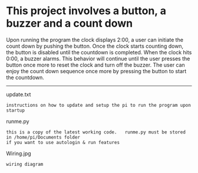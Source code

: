 # This project involves a button, a buzzer and a count down

Upon running the program the clock displays 2:00, a user can initiate the count down by pushing the button.  Once the clock starts counting down, the button is disabled until the countdown is completed.  When the clock hits 0:00, a buzzer alarms.   This behavior will continue until the user presses the button once more to reset the clock and turn off the buzzer.    The user can enjoy the count down sequence once more by pressing the button to start the countdown.

-----------------------------------------------------------------------------------------------------------------------

update.txt

	instructions on how to update and setup the pi to run the program upon startup 

runme.py

	this is a copy of the latest working code.   runme.py must be stored in /home/pi/Documents folder 
	if you want to use autologin & run features

Wiring.jpg

	wiring diagram 

